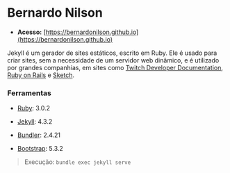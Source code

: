 # Bernardo Nilson

- **Acesso:** [https://bernardonilson.github.io](https://bernardonilson.github.io)

Jekyll é um gerador de sites estáticos, escrito em Ruby. Ele é usado para criar sites, sem a necessidade de um servidor web dinâmico, e é utilizado por grandes companhias, em sites como [Twitch Developer Documentation](https://dev.twitch.tv/), [Ruby on Rails](https://rubyonrails.org/) e [Sketch](https://www.sketch.com/).

### Ferramentas

- [Ruby](https://www.ruby-lang.org/pt/): 3.0.2

- [Jekyll](https://jekyllrb.com/): 4.3.2

- [Bundler](https://bundler.io/): 2.4.21

- [Bootstrap](https://getbootstrap.com/): 5.3.2

> Execução: `bundle exec jekyll serve`
